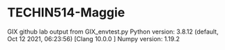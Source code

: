 # TECHIN514-Maggie
GIX github lab
output from GIX_envtest.py
Python version: 3.8.12 (default, Oct 12 2021, 06:23:56) 
[Clang 10.0.0 ]
Numpy version: 1.19.2

